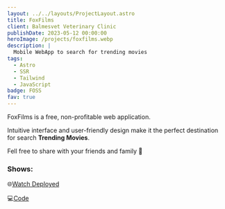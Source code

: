 ```yaml
---
layout: ../../layouts/ProjectLayout.astro
title: FoxFilms
client: Balmesvet Veterinary Clinic
publishDate: 2023-05-12 00:00:00
heroImage: /projects/foxfilms.webp
description: |
  Mobile WebApp to search for trending movies
tags:
  - Astro
  - SSR
  - Tailwind
  - JavaScript
badge: FOSS
fav: true
---
```


FoxFilms is a free, non-profitable web application.

Intuitive interface and user-friendly design make it the perfect destination for search **Trending Movies**.

Fell free to share with your friends and family 🍿 

### Shows:

🌐<a href="https://foxfilms.vercel.app" target="_blank">Watch Deployed</a>

💻<a href="https://github.com/fgbyte/moviesapp" target="_blank">Code</a>